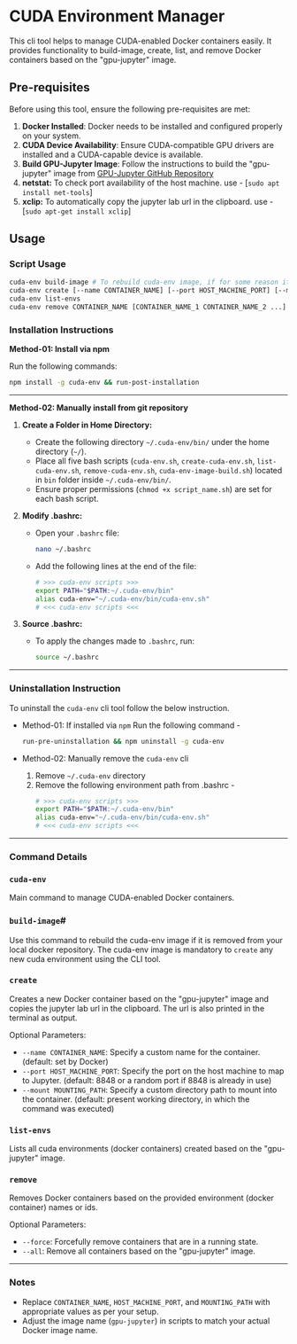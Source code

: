 # CUDA Environment Manager

This cli tool helps to manage CUDA-enabled Docker containers easily. It provides functionality to build-image, create, list, and remove Docker containers based on the "gpu-jupyter" image.

## Pre-requisites

Before using this tool, ensure the following pre-requisites are met:

1. **Docker Installed**: Docker needs to be installed and configured properly on your system.
2. **CUDA Device Availability**: Ensure CUDA-compatible GPU drivers are installed and a CUDA-capable device is available.
3. **Build GPU-Jupyter Image**: Follow the instructions to build the "gpu-jupyter" image from [GPU-Jupyter GitHub Repository](https://github.com/iot-salzburg/gpu-jupyter)
4. **netstat:** To check port availability of the host machine. use - [`sudo apt install net-tools`]
5. **xclip:** To automatically copy the jupyter lab url in the clipboard. use - [`sudo apt-get install xclip`]

## Usage

### Script Usage

```bash
cuda-env build-image # To rebuild cuda-env image, if for some reason it is removed
cuda-env create [--name CONTAINER_NAME] [--port HOST_MACHINE_PORT] [--mount MOUNTING_PATH]
cuda-env list-envs
cuda-env remove CONTAINER_NAME [CONTAINER_NAME_1 CONTAINER_NAME_2 ...] [--all] [--force]
```

### Installation Instructions

**Method-01: Install via npm**

Run the following commands:

```bash
npm install -g cuda-env && run-post-installation
```

---

**Method-02: Manually install from git repository**

1. **Create a Folder in Home Directory:**
    - Create the following directory `~/.cuda-env/bin/` under the home directory (`~/`).
    - Place all five bash scripts (`cuda-env.sh`, `create-cuda-env.sh`, `list-cuda-env.sh`, `remove-cuda-env.sh`, `cuda-env-image-build.sh`) located in `bin` folder inside `~/.cuda-env/bin/`.
    - Ensure proper permissions (`chmod +x script_name.sh`) are set for each bash script.
2. **Modify .bashrc:**
    - Open your `.bashrc` file:
        
        ```bash
        nano ~/.bashrc
        ```
        
    - Add the following lines at the end of the file:
        
        ```bash
        # >>> cuda-env scripts >>>
        export PATH="$PATH:~/.cuda-env/bin"
        alias cuda-env="~/.cuda-env/bin/cuda-env.sh"
        # <<< cuda-env scripts <<<
        ```
        
3. **Source .bashrc:**
    - To apply the changes made to `.bashrc`, run:
        
        ```bash
        source ~/.bashrc
        ```
        

---

### Uninstallation Instruction

To uninstall the `cuda-env` cli tool follow the below instruction.

- Method-01: If installed via `npm`
    Run the following command - 

    ```bash
    run-pre-uninstallation && npm uninstall -g cuda-env
    ```
- Method-02: Manually remove the `cuda-env` cli
    1. Remove `~/.cuda-env` directory
    2. Remove the following environment path from .bashrc -
        ```bash
        # >>> cuda-env scripts >>>
        export PATH="$PATH:~/.cuda-env/bin"
        alias cuda-env="~/.cuda-env/bin/cuda-env.sh"
        # <<< cuda-env scripts <<<
        ```
---

### Command Details

### `cuda-env`

Main command to manage CUDA-enabled Docker containers.

### `build-image`#

Use this command to rebuild the cuda-env image if it is removed from your local docker repository. The cuda-env image is mandatory to `create` any new cuda environment using the CLI tool. 

### `create`

Creates a new Docker container based on the "gpu-jupyter" image and copies the jupyter lab url in the clipboard. The url is also printed in the terminal as output.

Optional Parameters:

- `--name CONTAINER_NAME`: Specify a custom name for the container. (default: set by Docker)
- `--port HOST_MACHINE_PORT`: Specify the port on the host machine to map to Jupyter. (default: 8848 or a random port if 8848 is already in use)
- `--mount MOUNTING_PATH`: Specify a custom directory path to mount into the container. (default: present working directory, in which the command was executed)

### `list-envs`

Lists all cuda environments (docker containers) created based on the "gpu-jupyter" image.

### `remove`

Removes Docker containers based on the provided environment (docker container) names or ids.

Optional Parameters:

- `--force`: Forcefully remove containers that are in a running state.
- `--all`: Remove all containers based on the "gpu-jupyter" image.

---

### Notes

- Replace `CONTAINER_NAME`, `HOST_MACHINE_PORT`, and `MOUNTING_PATH` with appropriate values as per your setup.
- Adjust the image name (`gpu-jupyter`) in scripts to match your actual Docker image name.

